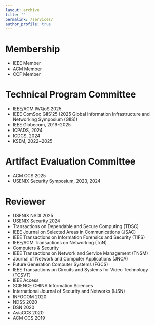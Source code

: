 ```yaml
---
layout: archive
title: ""
permalink: /services/
author_profile: true
---
```

# Membership
* IEEE Member
* ACM Member
* CCF Member

# Technical Program Committee
* IEEE/ACM IWQoS 2025
* IEEE ComSoc GIIS'25 (2025 Global Information Infrastructure and Networking Symposium (GIIS))
* IEEE Globecom, 2019~2025
* ICPADS, 2024
* ICDCS, 2024
* KSEM, 2022~2025

# Artifact Evaluation Committee
* ACM CCS 2025
* USENIX Security Symposium, 2023, 2024

# Reviewer
* USENIX NSDI 2025
* USENIX Security 2024
* Transactions on Dependable and Secure Computing (TDSC)
* IEEE Journal on Selected Areas in Communications (JSAC)
* IEEE Transactions on Information Forensics and Security (TIFS)
* IEEE/ACM Transactions on Networking (ToN)
* Computers & Security
* IEEE Transactions on Network and Service Management (TNSM)
* Journal of Network and Computer Applications (JNCA)
* Future Generation Computer Systems (FGCS)
* IEEE Transactions on Circuits and Systems for Video Technology (TCSVT)
* IEEE Access
* SCIENCE CHINA Information Sciences
* International Journal of Security and Networks (IJSN)
* INFOCOM 2020
* NDSS 2020
* DSN 2020
* AsiaCCS 2020
* ACM CCS 2019
